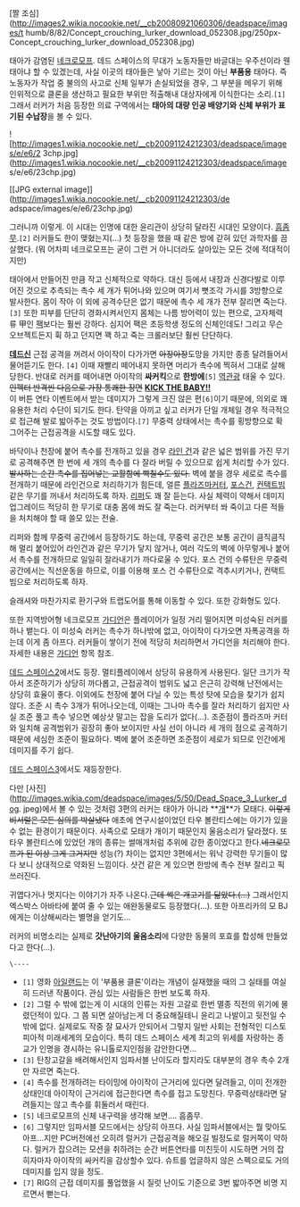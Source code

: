 [짤 조심](http://images2.wikia.nocookie.net/__cb20080921060306/deadspace/images/t
humb/8/82/Concept_crouching_lurker_download_052308.jpg/250px-
Concept_crouching_lurker_download_052308.jpg)

태아가 감염된 [네크로모프](%EB%84%A4%ED%81%AC%EB%A1%9C%EB%AA%A8%ED%94%84.md). 데드 스페이스의
무대가 노동자들만 바글대는 우주선이라 웬 태아냐 할 수 있겠는데, 사실 이곳의 태아들은 낳아 기르는 것이 아닌 **부품용** 태아다. 즉
노동자가 작업 중 불의의 사고로 신체 일부가 손실되었을 경우, 그 부분을 메우기 위해 인위적으로 클론을 생산하고 필요한 부위만 적출해내
대상자에게 이식한다는 소리.`[1]` 그래서 러커가 처음 등장한 의료 구역에서는 **태아의 대량 인공 배양기와 신체 부위가 표기된
수납장**을 볼 수 있다.  

![http://images1.wikia.nocookie.net/__cb20091124212303/deadspace/images/e/e6/2
3chp.jpg](http://images1.wikia.nocookie.net/__cb20091124212303/deadspace/image
s/e/e6/23chp.jpg)

[[JPG external image]](http://images1.wikia.nocookie.net/__cb20091124212303/de
adspace/images/e/e6/23chp.jpg)

  
그러니까 이렇게. 이 시대는 인명에 대한 윤리관이 상당히 달라진 시대인 모양이다.
[흠좀무](%ED%9D%A0%EC%A2%80%EB%AC%B4.md).`[2]` 러커들도 한이 맺혔는지(…) 첫 등장을 했을 때 같은
방에 갇혀 있던 과학자를 끔살했다. (뭐 어차피 네크로모프는 굳이 그런 거 아니더라도 살아있는 모든 것에 적대적이지만)

태아에서 만들어진 만큼 작고 신체적으로 약하다. 대신 등에서 내장과 신경다발로 이루어진 것으로 추측되는 촉수 세 개가 튀어나와 있으며 여기서
뼛조각 가시를 3방향으로 발사한다. 몸이 작아 이 외에 공격수단은 없기 때문에 촉수 세 개가 전부 잘리면 죽는다.`[3]` 또한 피부를
단단히 경화시켜서인지 몸체는 나름 방어력이 있는 편으로, 고자체력 류 甲인 [팩](%ED%8C%A9.md)보다는 훨씬 강하다. 심지어
팩은 초등학생 정도의 신체인데도! 그리고 무슨 오브젝트든지 휙 하고 던지면 꽥 하고 죽는 크롤러보단 훨씬 단단하다.

**[데드신](%EB%8D%B0%EB%93%9C%EC%8B%A0.md)** 근접 공격을 꺼려서 아이작이 다가가면 <del>아장아장</del>도망을 가지만 종종 달려들어서 물어뜯기도 한다. `[4]` 이때 재빨리 떼어내지 못하면 머리가 촉수에 찍혀서 그대로 살해당한다. 반대로 러커를 떼어내면 아이작의 **싸커킥**으로 **한방에**`[5]` [역관광](%EC%97%AD%EA%B4%80%EA%B4%91.md) 태울 수 있다.<del>인펙터 반격씬 다음으로 가장 통쾌한 장면</del> **[KICK THE BABY!!](%EC%B9%B4%EC%9D%BC%20%EB%B8%8C%EB%A1%9C%ED%94%8C%EB%A1%9C%EB%B8%8C%EC%8A%A4%ED%82%A4.md)**  
이 버튼 연타 이벤트에서 받는 데미지가 그렇게 크진 않은 편`[6]`이기 때문에, 의외로 꽤 유용한 처리 수단이 되기도 한다. 탄약을 아끼고
싶고 러커가 단일 개체일 경우 적극적으로 접근해 발로 밟아주는 것도 방법이다.`[7]` 무중력 상태에서는 촉수를 횡방향으로 확 그어주는
근접공격을 시도할 때도 있다.

바닥이나 천장에 붙어 촉수를 전개하고 있을 경우 [라인 건](%EB%9D%BC%EC%9D%B8%20%EA%B1%B4.md)과 같은 넓은
범위를 가진 무기로 공격해주면 한 번에 세 개의 촉수를 다 잘라 버릴 수 있으므로 쉽게 처리할 수가 있다.<del>발사하는 순간 촉수를
집어넣는 교활함에 빡칠수도 있다.</del> 벽에 붙을 경우 세로로 촉수를 전개하기 때문에 라인건으로 처리하기가 힘든데, 얼른 [플라즈마커터](%ED%94%8C%EB%9D%BC%EC%A6%88%EB%A7%88%20%EC%BB%A4%ED%84%B0.md), [포스건](%ED%8F%AC%EC%8A%A4%20%EA%B1%B4.md), [컨택트빔](%EC%BB%A8%ED%83%9D%ED%8A%B8%20%EB%B9%94.md) 같은 무기를 꺼내서 처리하도록 하자.
[리퍼](%EB%A6%AC%ED%8D%BC.md)도 꽤 잘 듣는다. 사실 체력이 약해서 데미지 업그레이드 적당히 한 무기로 대충 몸에
쏴도 잘 죽는다. 러커부터 쏴 죽이고 다른 적들을 처치해야 할 때 쓸모 있는 전술.

리퍼와 함께 무중력 공간에서 등장하기도 하는데, 무중력 공간은 보통 공간이 큼직큼직해 멀리 붙어있어 라인건과 같은 무기가 닿지 않거나, 여러
각도의 벽에 아무렇게나 붙어서 촉수를 전개하므로 일일히 잘라내기가 까다로울 수 있다. 포스 건의 수류탄은 무중력 공간에서는 직선운동을
하므로, 이를 이용해 포스 건 수류탄으로 격추시키거나, 컨택트 빔으로 처리하도록 하자.

슬래셔와 마찬가지로 환기구와 트랩도어를 통해 이동할 수 있다. 또한 강화형도 있다.

또한 지역방어형 네크로모프 [가디언](%EA%B0%80%EB%94%94%EC%96%B8%28%EB%8D%B0%EB%93%9C%20%EC%8A%A4%ED%8E%98%EC%9D%B4%EC%8A%A4%29.md)은 플레이어가 일정 거리 떨어지면 미성숙된 러커를 하나 뱉는다. 이
미성숙 러커는 촉수가 하나밖에 없고, 아이작이 다가오면 자폭공격을 하는데 이게 좀 아프다. 러커들이 쌓이기 전에 적당히 처리하면서 가디언을
처리해야 한다. 자세한 내용은 [가디언](%EA%B0%80%EB%94%94%EC%96%B8%28%EB%8D%B0%EB%93%9C%20%EC%8A%A4%ED%8E%98%EC%9D%B4%EC%8A%A4%29.md) 항목 참조.

[데드 스페이스2](%EB%8D%B0%EB%93%9C%20%EC%8A%A4%ED%8E%98%EC%9D%B4%EC%8A%A4%202.md)에서도 등장.
멀티플레이에서 상당히 유용하게 사용된다. 일단 크기가 작아서 조준하기가 상당히 까다롭고, 근접공격이 범위도 넓고 은근히 강력해 난전에서는
상당히 효율이 좋다. 이외에도 천장에 붙어 다닐 수 있는 특성 탓에 모습을 찾기가 쉽지 않다. 조준 시 촉수 3개가 튀어나오는데, 이때는
그나마 촉수를 잘라 처리하기 쉽지만 사실 조준 풀고 촉수 넣으면 예상샷 말고는 잡을 도리가 없다(…). 조준점이 플라즈마 커터와 일치해
공격범위가 굉장히 좋아 보이지만 사실 선이 아니라 세 개의 점으로 공격하기 때문에 세심한 조준이 필요하다. 벽에 붙어 조준하면 조준점이
세로가 되므로 인간에게 데미지를 주기 쉽다.

[데드 스페이스3](%EB%8D%B0%EB%93%9C%20%EC%8A%A4%ED%8E%98%EC%9D%B4%EC%8A%A4%203.md)에서도
재등장한다.

다만 [사진](http://images.wikia.com/deadspace/images/5/50/Dead_Space_3_Lurker_dog.
jpeg)에서 볼 수 있는 것처럼 3편의 러커는 태아가 아니라 **[개](%EA%B0%9C.md)**가 모태다. <del>이렇게
비서럴은 모든 심의를 박살냈다</del> 애초에 연구시설이었던 타우 볼란티스에는 아기가 있을 수 없는 환경이기 때문이다. 사족으로 모태가
개이기 때문인지 울음소리가 달라졌다. 또 타우 볼란티스에 있었던 개의 종류는 썰매개처럼 추위에 강한 종이었다고 한다.<del>네크로모프가 된
이상 그게 그거지만</del> 성능(?) 차이는 없지만 3편에서는 워낙 강력한 무기들이 많다 보니 상대적으로 약화된 느낌이다. 샷건 같은 게
있으면 한방에 촉수 전부 잘리고 픽 쓰러진다.

귀엽다거나 멋지다는 이야기가 자주 나온다.<del>근데 썩은 개고기를 닮았다.(...)</del> 그래서인지 엑스박스 아바타에 붙여 줄 수
있는 애완동물로도 등장했다(…). 또한 아프리카의 모 BJ에게는 이상해씨라는 별명을 얻기도...

러커의 비명소리는 실제로 **갓난아기의 울음소리**에 다양한 동물의 포효를 합성해 만들었다고 한다(…).

`\----`

  * `[1]` 영화 [아일랜드](%EC%95%84%EC%9D%BC%EB%9E%9C%EB%93%9C.md)는 이 '부품용 클론'이라는 개념이 실재했을 때의 그 실태를 여실히 드러낸 작품이다. 관심 있는 사람들은 한번 보도록 하자.
  * `[2]` 그럴 수 밖에 없는게 이 시대의 인류는 자원 고갈로 한번 멸종 직전의 위기에 몰렸던적이 있다. 그 쯤 되면 살아남는게 더 중요해질테니 윤리고 나발이고 뒷전일 수 밖에 없다. 실제로도 작중 잘 묘사가 안되어서 그렇지 일반 사회는 전형적인 디스토피아적 미래세계의 모습이다. 특히 데드 스페이스 세계 최고의 위세를 자랑하는 종교가 인명을 경시하는 유니톨로지인점을 감안한다면...
  * `[3]` 탄창고갈을 배려해서인지 임파서블 난이도라 할지라도 대부분의 경우 촉수 2개만 자르면 죽는다.
  * `[4]` 촉수를 전개하려는 타이밍에 아이작이 근거리에 있다면 달려들고, 이미 전개한 상태인데 아이작이 근거리에 접근한다면 촉수를 접고 도망친다. 무중력상태라면 달려들지는 않고 촉수를 휘둘러서 때린다.
  * `[5]` 네크로모프의 신체 내구력을 생각해 보면…. 흠좀무.
  * `[6]` 그렇지만 임파서블 모드에서는 상당히 아프다. 사실 임파서블에서는 뭘 맞아도 아프...지만 PC버전에선 오히려 럴커가 근접공격을 해오길 빌정도로 럴커쪽이 약하다. 럴커가 잡으려는 모션을 취하려는 순간 버튼연타를 미친듯이 시도하면 거의 잡히자마자 아이작의 싸커킥을 감상할수 있다. 슈트를 업글하지 않은 스펙으로도 거의 데미지를 입지 않을 정도.
  * `[7]` RIG의 근접 데미지를 풀업했을 시 질럿 난이도 기준으로 3번 밟아주면 비명 지르면서 뻗는다.

